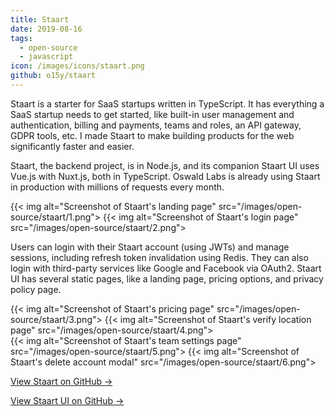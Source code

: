 ```yaml
---
title: Staart
date: 2019-08-16
tags:
  - open-source
  - javascript
icon: /images/icons/staart.png
github: o15y/staart
---
```


Staart is a starter for SaaS startups written in TypeScript. It has everything a SaaS startup needs to get started, like built-in user management and authentication, billing and payments, teams and roles, an API gateway, GDPR tools, etc. I made Staart to make building products for the web significantly faster and easier.

<!--more-->

Staart, the backend project, is in Node.js, and its companion Staart UI uses Vue.js with Nuxt.js, both in TypeScript. Oswald Labs is already using Staart in production with millions of requests every month.

<div class="two-images">
  {{< img alt="Screenshot of Staart's landing page" src="/images/open-source/staart/1.png">
  {{< img alt="Screenshot of Staart's login page" src="/images/open-source/staart/2.png">
</div>

Users can login with their Staart account (using JWTs) and manage sessions, including refresh token invalidation using Redis. They can also login with third-party services like Google and Facebook via OAuth2. Staart UI has several static pages, like a landing page, pricing options, and privacy policy page.

<div class="two-images">
  {{< img alt="Screenshot of Staart's pricing page" src="/images/open-source/staart/3.png">
  {{< img alt="Screenshot of Staart's verify location page" src="/images/open-source/staart/4.png">
</div>
<div class="two-images">
  {{< img alt="Screenshot of Staart's team settings page" src="/images/open-source/staart/5.png">
  {{< img alt="Screenshot of Staart's delete account modal" src="/images/open-source/staart/6.png">
</div>

[View Staart on GitHub &rarr;](https://github.com/o15y/staart)

[View Staart UI on GitHub &rarr;](https://github.com/o15y/staart-ui)